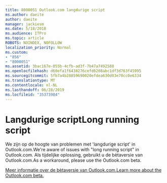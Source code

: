 ```yaml
---
title: 8000051 Outlook.com langdurige script
ms.author: daeite
author: daeite
manager: jackiesm
ms.date: 5/18/2018
ms.audience: ITPro
ms.topic: article
ROBOTS: NOINDEX, NOFOLLOW
localization_priority: Normal
ms.custom:
- "856"
- "8000051"
ms.assetid: 3bac167e-055b-4cfb-ad3f-7b47a7492588
ms.openlocfilehash: d60efa1f6438276cefd6208abc1df3d763f45995
ms.sourcegitcommit: 5fb7a4b28859690020efdea630d03e70cc0e6334
ms.translationtype: MT
ms.contentlocale: nl-NL
ms.lasthandoff: 06/28/2019
ms.locfileid: "35373984"
---
```

# <a name="long-running-script"></a><span data-ttu-id="fd9c0-102">Langdurige script</span><span class="sxs-lookup"><span data-stu-id="fd9c0-102">Long running script</span></span>

<span data-ttu-id="fd9c0-103">We zijn op de hoogte van problemen met 'langdurige script' in Outlook.com.</span><span class="sxs-lookup"><span data-stu-id="fd9c0-103">We're aware of issues with "long running script" in Outlook.com.</span></span> <span data-ttu-id="fd9c0-104">Als tijdelijke oplossing, gebruikt u de bètaversie van Outlook.com.</span><span class="sxs-lookup"><span data-stu-id="fd9c0-104">As a workaround, please use the Outlook.com beta.</span></span>
  
[<span data-ttu-id="fd9c0-105">Meer informatie over de bètaversie van Outlook.com.</span><span class="sxs-lookup"><span data-stu-id="fd9c0-105">Learn more about the Outlook.com beta.</span></span>](https://go.microsoft.com/fwlink/p/?linkid=874356)
  